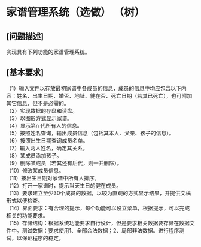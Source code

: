# 家谱管理系统（选做） （树）
## [问题描述]
实现具有下列功能的家谱管理系统。
## [基本要求]
（1）输入文件以存放最初家谱中各成员的信息，成员的信息中均应包含以下内容：姓名、出生日期、婚否、地址、健在否、死亡日期（若其已死亡），也可附加其它信息、但不是必需的。  
（2）实现数据的存盘和读盘。  
（3）以图形方式显示家谱。  
（4）显示第n 代所有人的信息。  
（5）按照姓名查询，输出成员信息（包括其本人、父亲、孩子的信息）。  
（6）按照出生日期查询成员名单。  
（7）输入两人姓名，确定其关系。  
（8）某成员添加孩子。  
（9）删除某成员（若其还有后代，则一并删除）。  
（10）修改某成员信息。  
（11）按出生日期对家谱中所有人排序。  
（12）打开一家谱时，提示当天生日的健在成员。  
（13）要求建立至少30个成员的数据，以较为直观的方式显示结果，并提供文稿形式以便检查。  
（14）界面要求：有合理的提示，每个功能可以设立菜单，根据提示，可以完成相关的功能要求。  
（15）存储结构：根据系统功能要求自行设计，但是要求相关数据要存储在数据文件中。测试数据：要求使用1、全部合法数据；2、局部非法数据。进行程序测试，以保证程序的稳定。
